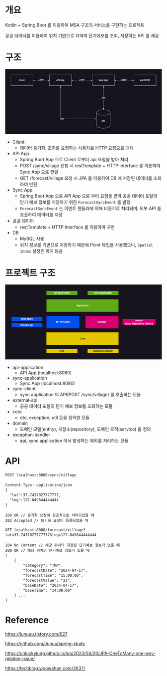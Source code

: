 개요
====================
Kotlin + Spring Boot 를 이용하여 MSA 구조의 서비스를 구현하는 프로젝트

공공 데이터를 이용하여 위치 기반으로 지역의 단기예보를 조회, 저장하는 API 를 제공

구조
====================
![architecture.png](docs/architecture.png)
- Client
  - 데이터 동기화, 조회를 요청하는 사용자로 HTTP 요청으로 대체 
- API App
  - Spring Boot App 으로 Client 로부터 api 요청을 받아 처리
  - POST /sync/village 요청 시 restTemplate + HTTP Interface 를 이용하여 Sync App 으로 전달
  - GET /forecast/village 요청 시 JPA 를 이용하여 DB 에 저장된 데이터를 조회하여 반환
- Sync App
  - Spring Boot App 으로 API App 으로 부터 요청을 받아 공공 데이터 포털의 단기 예보 정보를 저장하기 위한 `ForecastSyncEvent` 를 발행
  - `ForecastSyncEvent` 는 이벤트 핸들러에 의해 비동기로 처리되며, 외부 API 를 호출하여 데이터를 저장
- 공공 데이터
  - restTemplate + HTTP Interface 를 이용하여 구현  
- DB
  - MySQL 사용
  - 위치 정보를 기반으로 저장하기 때문에 Point 타입을 사용했으나, `Spatial Index` 설정은 하지 않음

프로젝트 구조
====================
![structure.png](docs/structure.png)

- api-application
  - API App (localhost:8080)
- sync-application
  - Sync App (localhost:8090)
- sync-client
  - sync application 의 API(POST /sync/village) 를 호출하는 모듈
- external-api
  - 공공 데이터 포털의 단기 예보 정보를 조회하는 모듈 
- core
  - dto, exception, util 등을 정의한 모듈 
- domain
  - 도메인 모델(entity), 저장소(repository), 도메인 로직(service) 를 정의 
- exception-handler
  - api, sync application 에서 발생하는 예외를 처리하는 모듈 

API
====================
```HTTP
POST localhost:8080/sync/village

Content-Type: application/json
{
  "lat":37.7437027777777,
  "lng":127.049844444444
}

200 OK // 동기화 요청이 성공적으로 처리되었을 때
202 Accepted // 동기화 요청이 등록되었을 때
```

```HTTP
GET localhost:8080/forecast/village?lat=37.7437027777777&lng=127.049844444444

204 No Content // 해당 위치의 저장된 단기예보 정보가 없을 때
200 OK // 해당 위치의 단기예보 정보가 있을 때
[
    {
        "category": "TMP",
        "forecastDate": "2024-04-17",
        "forecastTime": "15:00:00",
        "forecastValue": "22",
        "baseDate": "2024-04-17",
        "baseTime": "14:00:00"
    } ...
]
```

Reference
====================
https://junuuu.tistory.com/627

https://github.com/Junuu/spring-study

https://unluckyjung.github.io/jpa/2023/04/20/JPA-OneToMany-one-way-relation-issue/

https://techblog.woowahan.com/2637/